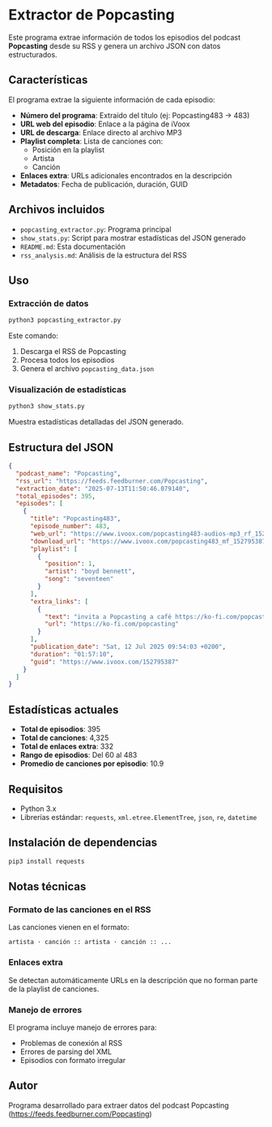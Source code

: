 # Extractor de Popcasting

Este programa extrae información de todos los episodios del podcast **Popcasting** desde su RSS y genera un archivo JSON con datos estructurados.

## Características

El programa extrae la siguiente información de cada episodio:

- **Número del programa**: Extraído del título (ej: Popcasting483 → 483)
- **URL web del episodio**: Enlace a la página de iVoox
- **URL de descarga**: Enlace directo al archivo MP3
- **Playlist completa**: Lista de canciones con:
  - Posición en la playlist
  - Artista
  - Canción
- **Enlaces extra**: URLs adicionales encontrados en la descripción
- **Metadatos**: Fecha de publicación, duración, GUID

## Archivos incluidos

- `popcasting_extractor.py`: Programa principal
- `show_stats.py`: Script para mostrar estadísticas del JSON generado
- `README.md`: Esta documentación
- `rss_analysis.md`: Análisis de la estructura del RSS

## Uso

### Extracción de datos

```bash
python3 popcasting_extractor.py
```

Este comando:
1. Descarga el RSS de Popcasting
2. Procesa todos los episodios
3. Genera el archivo `popcasting_data.json`

### Visualización de estadísticas

```bash
python3 show_stats.py
```

Muestra estadísticas detalladas del JSON generado.

## Estructura del JSON

```json
{
  "podcast_name": "Popcasting",
  "rss_url": "https://feeds.feedburner.com/Popcasting",
  "extraction_date": "2025-07-13T11:50:46.079140",
  "total_episodes": 395,
  "episodes": [
    {
      "title": "Popcasting483",
      "episode_number": 483,
      "web_url": "https://www.ivoox.com/popcasting483-audios-mp3_rf_152795387_1.html",
      "download_url": "https://www.ivoox.com/popcasting483_mf_152795387_feed_1.mp3?d=1752393173",
      "playlist": [
        {
          "position": 1,
          "artist": "boyd bennett",
          "song": "seventeen"
        }
      ],
      "extra_links": [
        {
          "text": "invita a Popcasting a café https://ko-fi.com/popcasting",
          "url": "https://ko-fi.com/popcasting"
        }
      ],
      "publication_date": "Sat, 12 Jul 2025 09:54:03 +0200",
      "duration": "01:57:10",
      "guid": "https://www.ivoox.com/152795387"
    }
  ]
}
```

## Estadísticas actuales

- **Total de episodios**: 395
- **Total de canciones**: 4,325
- **Total de enlaces extra**: 332
- **Rango de episodios**: Del 60 al 483
- **Promedio de canciones por episodio**: 10.9

## Requisitos

- Python 3.x
- Librerías estándar: `requests`, `xml.etree.ElementTree`, `json`, `re`, `datetime`

## Instalación de dependencias

```bash
pip3 install requests
```

## Notas técnicas

### Formato de las canciones en el RSS

Las canciones vienen en el formato:
```
artista · canción :: artista · canción :: ...
```

### Enlaces extra

Se detectan automáticamente URLs en la descripción que no forman parte de la playlist de canciones.

### Manejo de errores

El programa incluye manejo de errores para:
- Problemas de conexión al RSS
- Errores de parsing del XML
- Episodios con formato irregular

## Autor

Programa desarrollado para extraer datos del podcast Popcasting (https://feeds.feedburner.com/Popcasting)

